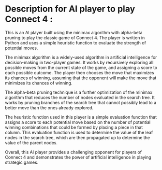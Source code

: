 # Description for AI player to play Connect 4 :

This is an AI player built using the minimax algorithm with alpha-beta pruning to play the classic game of Connect 4. The player is written in Python and uses a simple heuristic function to evaluate the strength of potential moves.

The minimax algorithm is a widely-used algorithm in artificial intelligence for decision-making in two-player games. It works by recursively exploring all possible moves from the current state of the game, and assigning a score to each possible outcome. The player then chooses the move that maximizes its chances of winning, assuming that the opponent will make the move that minimizes its chances of winning.

The alpha-beta pruning technique is a further optimization of the minimax algorithm that reduces the number of nodes evaluated in the search tree. It works by pruning branches of the search tree that cannot possibly lead to a better move than the ones already explored.

The heuristic function used in this player is a simple evaluation function that assigns a score to each potential move based on the number of potential winning combinations that could be formed by placing a piece in that column. This evaluation function is used to determine the value of the leaf nodes in the search tree, which are then propagated up to determine the value of the parent nodes.

Overall, this AI player provides a challenging opponent for players of Connect 4 and demonstrates the power of artificial intelligence in playing strategic games.
